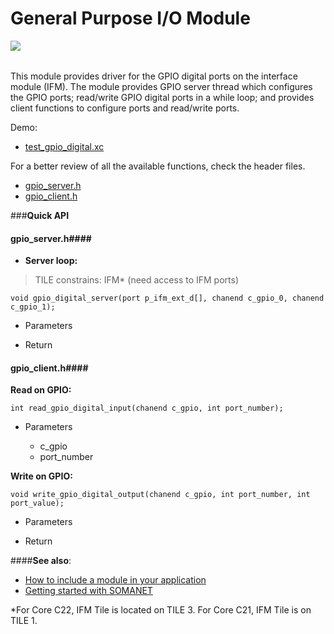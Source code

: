 General Purpose I/O Module
=======================
<a href="https://github.com/synapticon/sc_sncn_motorctrl_sin/blob/master/SYNAPTICON.md">
<img align="left" src="https://s3-eu-west-1.amazonaws.com/synapticon-resources/images/logos/synapticon_fullname_blackoverwhite_280x48.png"/>
</a>
<br/>
<br/>

This module provides driver for the GPIO digital ports on the interface module (IFM).
The module provides GPIO server thread which configures the GPIO ports; read/write GPIO 
digital ports in a while loop; and provides client functions to configure ports and 
read/write ports. 

Demo:
* [test_gpio_digital.xc](https://github.com/synapticon/sc_sncn_motorctrl_sin/blob/master/test_gpio_digital/src/test_gpio_digital.xc)

For a better review of all the available functions, check the header files.

* [gpio_server.h](https://github.com/synapticon/sc_sncn_motorctrl_sin/blob/master/module_gpio/include/gpio_server.h)
* [gpio_client.h](https://github.com/synapticon/sc_sncn_motorctrl_sin/blob/master/module_gpio/include/gpio_client.h)

###**Quick API** 

#### **gpio_server.h**####

- **Server loop:** 

> TILE constrains: IFM* (need access to IFM ports)

```
void gpio_digital_server(port p_ifm_ext_d[], chanend c_gpio_0, chanend c_gpio_1);
```
* Parameters
	
* Return 

#### **gpio_client.h**####

**Read on GPIO:** 
```
int read_gpio_digital_input(chanend c_gpio, int port_number);
```
* Parameters
	
	* c_gpio
	* port_number

**Write on GPIO:** 
```
void write_gpio_digital_output(chanend c_gpio, int port_number, int port_value);
```
* Parameters
	
* Return

####**See also**:

- [How to include a module in your application]()
- [Getting started with SOMANET][getting_started_somanet]    


*For Core C22, IFM Tile is located on TILE 3. For Core C21, IFM Tile is on TILE 1.

[getting_started_somanet]: http://doc.synapticon.com/wiki/index.php/Category:Getting_Started_with_SOMANET
